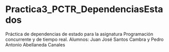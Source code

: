 # Practica3_PCTR_DependenciasEstados

Práctica de dependencias de estado para la asignatura Programación concurrente y de tiempo real. Alumnos: Juan José Santos Cambra y Pedro Antonio Abellaneda Canales
